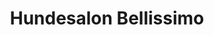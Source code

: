 ---
title: "Hundesalon Bellissimo"
url: /vaihingen-an-der-enz/hundesalon-bellissimo/
shop: Tiersalon
---